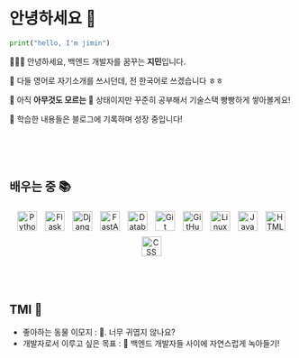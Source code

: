 # 안녕하세요 🐋

```python
print("hello, I'm jimin")

```

<p> 🙇🏻‍♀️ 안녕하세요, 백엔드 개발자를 꿈꾸는 <strong>지민</strong>입니다.</p>
<p> 🔭 다들 영어로 자기소개를 쓰시던데, 전 한국어로 쓰겠습니다 ㅎㅎ </p>
<p> 🌱 아직 <strong>아무것도 모르는</strong> 🤪 상태이지만 꾸준히 공부해서 기술스택 빵빵하게 쌓아볼게요! </p>
<p> 📝 학습한 내용들은 블로그에 기록하며 성장 중입니다!</p>

<br><br><br>

## 배우는 중 📚
<p align="center">
  <img src="https://img.shields.io/badge/Python-3776AB?style=flat-square&logo=python&logoColor=white" height="35" title="Python" style="margin:5px"/>
  <img src="https://img.shields.io/badge/Flask-000000?style=flat-square&logo=flask&logoColor=white" height="35" title="Flask" style="margin:5px"/>
  <img src="https://img.shields.io/badge/Django-092E20?style=flat-square&logo=django&logoColor=white" height="35" title="Django" style="margin:5px"/>
  <img src="https://img.shields.io/badge/FastAPI-009688?style=flat-square&logo=fastapi&logoColor=white" height="35" title="FastAPI" style="margin:5px"/>
  <img src="https://img.shields.io/badge/Database-4479A1?style=flat-square&logo=mysql&logoColor=white" height="35" title="Database" style="margin:5px"/>
  <img src="https://img.shields.io/badge/Git-F05032?style=flat-square&logo=git&logoColor=white" height="35" title="Git" style="margin:5px"/>
  <img src="https://img.shields.io/badge/GitHub-181717?style=flat-square&logo=github&logoColor=white" height="35" title="GitHub" style="margin:5px"/>
  <img src="https://img.shields.io/badge/Linux-FCC624?style=flat-square&logo=linux&logoColor=black" height="35" title="Linux" style="margin:5px"/>
  <img src="https://img.shields.io/badge/JavaScript-F7DF1E?style=flat-square&logo=javascript&logoColor=black" height="35" title="JavaScript" style="margin:5px"/>
  <img src="https://img.shields.io/badge/HTML-E34F26?style=flat-square&logo=html5&logoColor=white" height="35" title="HTML" style="margin:5px"/>
  <img src="https://img.shields.io/badge/CSS-1572B6?style=flat-square&logo=css3&logoColor=white" height="35" title="CSS" style="margin:5px"/>
</p>


<br><br>
## TMI 🦦
- 좋아하는 동물 이모지 : 🦧. 너무 귀엽지 않나요?
- 개발자로서 이루고 싶은 목표 : 🫠 백엔드 개발자들 사이에 자연스럽게 녹아들기!

